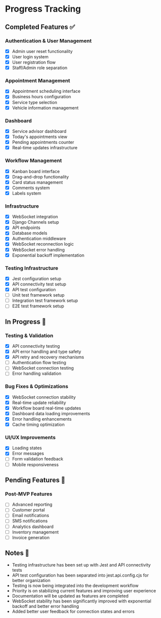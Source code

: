 # Progress Tracking

## Completed Features ✅

### Authentication & User Management
- [x] Admin user reset functionality
- [x] User login system
- [x] User registration flow
- [x] Staff/Admin role separation

### Appointment Management
- [x] Appointment scheduling interface
- [x] Business hours configuration
- [x] Service type selection
- [x] Vehicle information management

### Dashboard
- [x] Service advisor dashboard
- [x] Today's appointments view
- [x] Pending appointments counter
- [x] Real-time updates infrastructure

### Workflow Management
- [x] Kanban board interface
- [x] Drag-and-drop functionality
- [x] Card status management
- [x] Comments system
- [x] Labels system

### Infrastructure
- [x] WebSocket integration
- [x] Django Channels setup
- [x] API endpoints
- [x] Database models
- [x] Authentication middleware
- [x] WebSocket reconnection logic
- [x] WebSocket error handling
- [x] Exponential backoff implementation

### Testing Infrastructure
- [x] Jest configuration setup
- [x] API connectivity test setup
- [x] API test configuration
- [ ] Unit test framework setup
- [ ] Integration test framework setup
- [ ] E2E test framework setup

## In Progress 🔄

### Testing & Validation
- [x] API connectivity testing
- [x] API error handling and type safety
- [x] API retry and recovery mechanisms
- [ ] Authentication flow testing
- [ ] WebSocket connection testing
- [ ] Error handling validation

### Bug Fixes & Optimizations
- [x] WebSocket connection stability
- [x] Real-time update reliability
- [x] Workflow board real-time updates
- [x] Dashboard data loading improvements
- [x] Error handling enhancements
- [x] Cache timing optimization

### UI/UX Improvements
- [x] Loading states
- [x] Error messages
- [ ] Form validation feedback
- [ ] Mobile responsiveness

## Pending Features 📝

### Post-MVP Features
- [ ] Advanced reporting
- [ ] Customer portal
- [ ] Email notifications
- [ ] SMS notifications
- [ ] Analytics dashboard
- [ ] Inventory management
- [ ] Invoice generation

## Notes 📌
- Testing infrastructure has been set up with Jest and API connectivity tests
- API test configuration has been separated into jest.api.config.cjs for better organization
- Testing is now being integrated into the development workflow
- Priority is on stabilizing current features and improving user experience
- Documentation will be updated as features are completed
- WebSocket stability has been significantly improved with exponential backoff and better error handling
- Added better user feedback for connection states and errors 